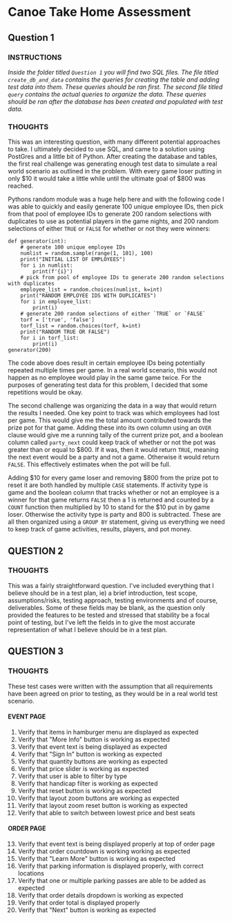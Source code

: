 # Canoe Take Home Assessment

## Question 1

### INSTRUCTIONS
*Inside the folder titled `Question 1` you will find two SQL files. The file titled `create_db_and_data` contains the queries for creating the table and adding test data into them. These queries should be ran first. The second file titled `query` contains the actual queries to organize the data. These queries should be ran after the database has been created and populated with test data.*

### THOUGHTS
This was an interesting question, with many different potential approaches to take. I ultimately decided to use SQL, and came to a solution using PostGres and a little bit of Python. After creating the database and tables, the first real challenge was generating enough test data to simulate a real world scenario as outlined in the problem. With every game loser putting in only $10 it would take a little while until the ultimate goal of $800 was reached. 

Pythons random module was a huge help here and with the following code I was able to quickly and easily generate 100 unique employee IDs, then pick from that pool of employee IDs to generate 200 random selections with duplicates to use as potential players in the game nights, and 200 random selections of either `TRUE` or `FALSE` for whether or not they were winners:   

```
def generator(int):
    # generate 100 unique employee IDs
    numlist = random.sample(range(1, 101), 100)
    print("INITIAL LIST OF EMPLOYEES")
    for i in numlist:
        print(f'{i}')
    # pick from pool of employee IDs to generate 200 random selections with duplicates 
    employee_list = random.choices(numlist, k=int)
    print("RANDOM EMPLOYEE IDS WITH DUPLICATES")
    for i in employee_list:
        print(i)
    # generate 200 random selections of either `TRUE` or `FALSE`
    torf = ['true', 'false']
    torf_list = random.choices(torf, k=int)
    print("RANDOM TRUE OR FALSE")
    for i in torf_list:
        print(i)
generator(200)
```

The code above does result in certain employee IDs being potentially repeated multiple times per game. In a real world scenario, this would not happen as no employee would play in the same game twice. For the purposes of generating test data for this problem, I decided that some repetitions would be okay. 

The second challenge was organizing the data in a way that would return the results I needed. 
One key point to track was which employees had lost per game. This would give me the total amount contributed towards the prize pot for that game. Adding these into its own column using an `OVER` clause would give me a running tally of the current prize pot, and a boolean column called `party_next` could keep track of whether or not the pot was greater than or equal to $800. If it was, then it would return `TRUE`, meaning the next event would be a party and not a game. Otherwise it would return `FALSE`. This effectively estimates when the pot will be full. 

Adding $10 for every game loser and removing $800 from the prize pot to reset it are both handled by multiple `CASE` statements. If activity type is game and the boolean column that tracks whether or not an employee is a winner for that game returns `FALSE` then a 1 is returned and counted by a `COUNT` function then multiplied by 10 to stand for the $10 put in by game loser. Otherwise the activity type is party and 800 is subtracted. These are all then organized using a `GROUP BY` statement, giving us everything we need to keep track of game activities, results, players, and pot money. 

## QUESTION 2
### THOUGHTS
This was a fairly straightforward question. I've included everything that I believe should be in a test plan, ie) a brief introduction, test scope, assumptions/risks, testing approach, testing environments and of course, deliverables. Some of these fields may be blank, as the question only provided the features to be tested and stressed that stability be a focal point of testing, but I've left the fields in to give the most accurate representation of what I believe should be in a test plan. 

## QUESTION 3
### THOUGHTS
These test cases were written with the assumption that all requirements have been agreed on prior to testing, as they would be in a real world test scenario. 

#### EVENT PAGE
1. Verify that items in hamburger menu are displayed as expected
2. Verify that "More Info" button is working as expected
3. Verify that event text is being displayed as expected
4. Verify that "Sign In" button is working as expected
5. Verify that quantity buttons are working as expected
6. Verify that price slider is working as expected
7. Verify that user is able to filter by type
8. Verify that handicap filter is working as expected
9. Verify that reset button is working as expected
10. Verify that layout zoom buttons are working as expected 
11. Verify that layout zoom reset button is working as expected
12. Verify that able to switch between lowest price and best seats 
#### ORDER PAGE
13. Verify that event text is being displayed properly at top of order page
14. Verify that order countdown is working working as expected
15. Verify that "Learn More" button is working as expected
16. Verify that parking information is displayed properly, with correct locations
17. Verify that one or multiple parking passes are able to be added as expected
18. Verify that order details dropdown is working as expected
19. Verify that order total is displayed properly
20. Verify that "Next" button is working as expected